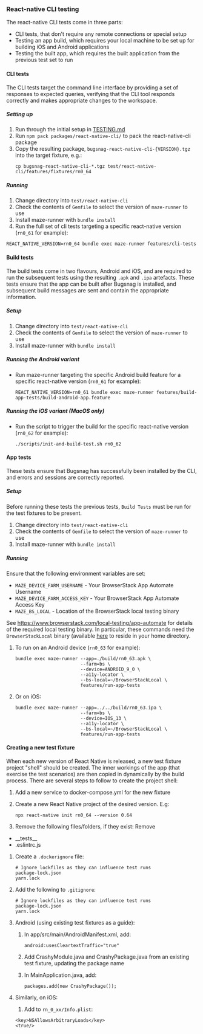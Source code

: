 ### React-native CLI testing

The react-native CLI tests come in three parts:

- CLI tests, that don't require any remote connections or special setup
- Testing an app build, which requires your local machine to be set up for building iOS and Android applications
- Testing the built app, which requires the built application from the previous test set to run

#### CLI tests

The CLI tests target the command line interface by providing a set of responses to expected queries, verifying that the CLI tool responds correctly and makes appropriate changes to the workspace.

##### Setting up

1. Run through the initial setup in [TESTING.md](../../TESTING.md)
1. Run `npm pack packages/react-native-cli/` to pack the react-native-cli package
1. Copy the resulting package, `bugsnag-react-native-cli-{VERSION}.tgz` into the target fixture, e.g.:
    ```shell script
    cp bugsnag-react-native-cli-*.tgz test/react-native-cli/features/fixtures/rn0_64
    ```

##### Running

1. Change directory into `test/react-native-cli`
1. Check the contents of `Gemfile` to select the version of `maze-runner` to use
1. Install maze-runner with `bundle install`
1. Run the full set of cli tests targeting a specific react-native version (`rn0_61` for example):
  ```shell script
  REACT_NATIVE_VERSION=rn0_64 bundle exec maze-runner features/cli-tests
  ```

#### Build tests

The build tests come in two flavours, Android and iOS, and are required to run the subsequent tests using the resulting `.apk` and `.ipa` artefacts.  These tests ensure that the app can be built after Bugsnag is installed, and subsequent build messages are sent and contain the appropriate information.

##### Setup

1. Change directory into `test/react-native-cli`
1. Check the contents of `Gemfile` to select the version of `maze-runner` to use
1. Install maze-runner with `bundle install`

##### Running the Android variant

- Run maze-runner targeting the specific Android build feature for a specific react-native version (`rn0_61` for example):
  ```shell script
  REACT_NATIVE_VERSION=rn0_61 bundle exec maze-runner features/build-app-tests/build-android-app.feature
  ```

##### Running the iOS variant (MacOS only)

- Run the script to trigger the build for the specific react-native version (`rn0_62` for example):
  ```shell script
  ./scripts/init-and-build-test.sh rn0_62
  ```

#### App tests

These tests ensure that Bugsnag has successfully been installed by the CLI, and errors and sessions are correctly reported.

##### Setup

Before running these tests the previous tests, `Build Tests` must be run for the test fixtures to be present.

1. Change directory into `test/react-native-cli`
1. Check the contents of `Gemfile` to select the version of `maze-runner` to use
1. Install maze-runner with `bundle install`

##### Running

Ensure that the following environment variables are set:
- `MAZE_DEVICE_FARM_USERNAME` - Your BrowserStack App Automate Username
- `MAZE_DEVICE_FARM_ACCESS_KEY` - Your BrowserStack App Automate Access Key
- `MAZE_BS_LOCAL` - Location of the BrowserStack local testing binary

See https://www.browserstack.com/local-testing/app-automate for details of the required local testing binary. In
particular, these commands need the `BrowserStackLocal` binary (available 
[here](https://www.browserstack.com/local-testing/releases) to reside in your home directory.

1. To run on an Android device (`rn0_63` for example):
    ```shell script
    bundle exec maze-runner --app=./build/rn0_63.apk \
                            --farm=bs \
                            --device=ANDROID_9_0 \
                            --a11y-locator \
                            --bs-local=~/BrowserStackLocal \
                            features/run-app-tests
    ```
1. Or on iOS:
    ```shell script
    bundle exec maze-runner --app=../../build/rn0_63.ipa \
                            --farm=bs \
                            --device=IOS_13 \
                            --a11y-locator \
                            --bs-local=~/BrowserStackLocal \
                            features/run-app-tests
    ```

#### Creating a new test fixture

When each new version of React Native is released, a new test fixture project "shell" should be created.  The inner
workings of the app (that exercise the test scenarios) are then copied in dynamically by the build process.  There are
several steps to follow to create the project shell:

1. Add a new service to docker-compose.yml for the new fixture

1. Create a new React Native project of the desired version.  E.g:
    ```
    npx react-native init rn0_64 --version 0.64
    ```
1. Remove the following files/folders, if they exist:
Remove 
- \_\_tests\_\_
- .eslintrc.js

1. Create a `.dockerignore` file:
    ```
    # Ignore lockfiles as they can influence test runs
    package-lock.json
    yarn.lock
    ```

1. Add the following to `.gitignore`:
    ```
    # Ignore lockfiles as they can influence test runs
    package-lock.json
    yarn.lock
    ```

1. Android (using existing test fixtures as a guide):

    1.  In app/src/main/AndroidManifest.xml, add:
        ```
        android:usesCleartextTraffic="true"
        ```
    1.  Add CrashyModule.java and CrashyPackage.java from an existing test fixture, updating the package name

    1.  In MainApplication.java, add:
        ```
        packages.add(new CrashyPackage());
        ```

1. Similarly, on iOS:
    1. Add to `rn_0_xx/Info.plist`:
    ```
    <key>NSAllowsArbitraryLoads</key>
    <true/>
    ```
